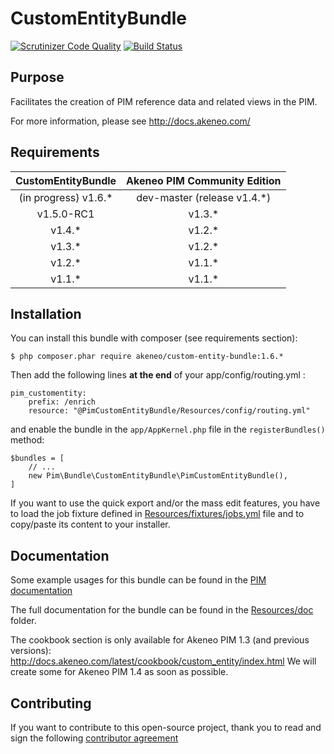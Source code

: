 # CustomEntityBundle

[![Scrutinizer Code Quality](https://scrutinizer-ci.com/g/akeneo/CustomEntityBundle/badges/quality-score.png?b=master)](https://scrutinizer-ci.com/g/akeneo/CustomEntityBundle/?branch=master)
[![Build Status](https://travis-ci.org/akeneo-labs/CustomEntityBundle.svg?branch=master)](https://travis-ci.org/akeneo/CustomEntityBundle)

## Purpose
Facilitates the creation of PIM reference data and related views in the PIM.

For more information, please see http://docs.akeneo.com/

## Requirements

| CustomEntityBundle   | Akeneo PIM Community Edition |
|:--------------------:|:----------------------------:|
| (in progress) v1.6.* | dev-master (release v1.4.*)  |
| v1.5.0-RC1           | v1.3.*                       |
| v1.4.*               | v1.2.*                       |
| v1.3.*               | v1.2.*                       |
| v1.2.*               | v1.1.*                       |
| v1.1.*               | v1.1.*                       |

## Installation
You can install this bundle with composer (see requirements section):

    $ php composer.phar require akeneo/custom-entity-bundle:1.6.*

Then add the following lines **at the end** of your app/config/routing.yml :

    pim_customentity:
        prefix: /enrich
        resource: "@PimCustomEntityBundle/Resources/config/routing.yml"

and enable the bundle in the `app/AppKernel.php` file in the `registerBundles()` method:

    $bundles = [
        // ...
        new Pim\Bundle\CustomEntityBundle\PimCustomEntityBundle(),
    ]

If you want to use the quick export and/or the mass edit features, you have to load the job fixture defined in [Resources/fixtures/jobs.yml](Resources/fixtures/jobs.yml) file and to copy/paste its content to your installer.


## Documentation

Some example usages for this bundle can be found in the [PIM documentation](http://docs.akeneo.com/master/cookbook/custom_entity/index.html)

The full documentation for the bundle can be found in the [Resources/doc](Resources/doc/index.rst) folder.

The cookbook section is only available for Akeneo PIM 1.3 (and previous versions): http://docs.akeneo.com/latest/cookbook/custom_entity/index.html
We will create some for Akeneo PIM 1.4 as soon as possible.

## Contributing

If you want to contribute to this open-source project, thank you to read and sign the following [contributor agreement](http://www.akeneo.com/contributor-license-agreement/)

